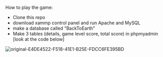 How to play the game:
- Clone this repo
- download xammp control panel and run Apache and MySQL
- make a database called "BackToEarth"
- Make 3 tables (details, game level score, total score) in phpmyadmin [look at the code below]
 
![original-E4DE4522-F518-41E1-B25E-FDCC6FE395BD](https://github.com/user-attachments/assets/c2ea8afd-3b90-4298-af5f-94c8d3501bac)

